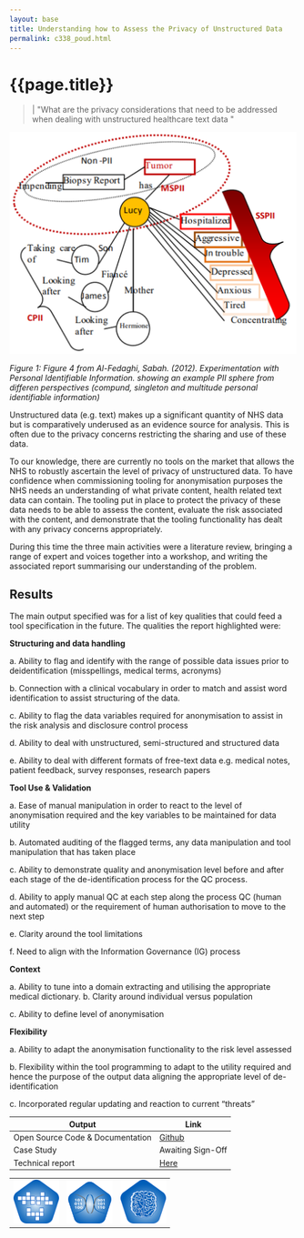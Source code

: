 ```yaml
---
layout: base
title: Understanding how to Assess the Privacy of Unstructured Data
permalink: c338_poud.html
---
```


# {{page.title}}
> | "What are the privacy considerations that need to be addressed when dealing with unstructured healthcare text data "   

<p align="center">
    <img src="assets/img/c338fig1.png" alt=""  width="800"/>
</p>
<p align="left">
    <em>Figure 1: Figure 4 from Al-Fedaghi, Sabah. (2012). Experimentation with Personal Identifiable Information. showing an example PII sphere from differen perspectives (compund, singleton and multitude personal identifiable information) </em>
</p>

Unstructured data (e.g. text) makes up a significant quantity of NHS data but is comparatively underused as an evidence source for analysis. This is often due to the privacy concerns restricting the sharing and use of these data.  

To our knowledge, there are currently no tools on the market that allows the NHS to robustly ascertain the level of privacy of unstructured data. To have confidence when commissioning tooling for anonymisation purposes the NHS needs an understanding of what private content, health related text data can contain. The tooling put in place to protect the privacy of these data needs to be able to assess the content, evaluate the risk associated with the content, and demonstrate that the tooling functionality has dealt with any privacy concerns appropriately.  

During this time the three main activities were a literature review, bringing a range of expert and voices together into a workshop, and writing the associated report summarising our understanding of the problem.  

## Results 

The main output specified was for a list of key qualities that could feed a tool specification in the future.  The qualities the report highlighted were:  

**Structuring and data handling**

a. Ability to flag and identify with the range of possible data issues prior to deidentification (misspellings, medical terms, acronyms)  

b. Connection with a clinical vocabulary in order to match and assist word identification to assist structuring of the data.  

c. Ability to flag the data variables required for anonymisation to assist in the risk analysis and disclosure control process  

d. Ability to deal with unstructured, semi-structured and structured data  

e. Ability to deal with different formats of free-text data e.g. medical notes, patient feedback, survey responses, research papers  
 

**Tool Use & Validation**  

a. Ease of manual manipulation in order to react to the level of anonymisation required and the key variables to be maintained for data utility  

b. Automated auditing of the flagged terms, any data manipulation and tool manipulation that has taken place  

c. Ability to demonstrate quality and anonymisation level before and after each stage of the de-identification process for the QC process.  

d. Ability to apply manual QC at each step along the process QC (human and automated) or the requirement of human authorisation to move to the next step  

e. Clarity around the tool limitations  

f. Need to align with the Information Governance (IG) process  
 

**Context**  

a. Ability to tune into a domain extracting and utilising the appropriate medical dictionary. b. Clarity around individual versus population  

c. Ability to define level of anonymisation  
 

**Flexibility** 

a. Ability to adapt the anonymisation functionality to the risk level assessed  

b. Flexibility within the tool programming to adapt to the utility required and hence the purpose of the output data aligning the appropriate level of de-identification  

c. Incorporated regular updating and reaction to current “threats” 


| Output | Link | 
| ---- | ---- |
| Open Source Code & Documentation | [Github]() |
| Case Study | Awaiting Sign-Off |
| Technical report | [Here]() |

||||
|:-|:-|:-|
|<img src="assets/img/simulation_badge_S.png" alt  width="80"/>|<img src="assets/img/Synthetic.png" alt  width="80"/>|<img src="assets/img/machine_learning_badge_S.png" alt  width="80"/>|


